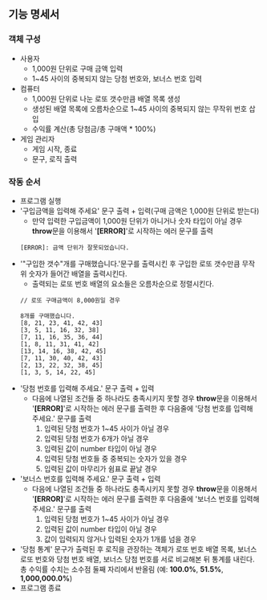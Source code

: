 ## 기능 명세서

### 객체 구성
- 사용자
    - 1,000원 단위로 구매 금액 입력
    - 1~45 사이의 중복되지 않는 당첨 번호와, 보너스 번호 입력
- 컴퓨터
    - 1,000원 단위로 나눈 로또 갯수만큼 배열 목록 생성
    - 생성된 배열 목록에 오름차순으로 1~45 사이의 중복되지 않는 무작위 번호 삽입
    - 수익률 계산(총 당첨금/총 구매액 * 100%)
- 게임 관리자
    - 게임 시작, 종료
    - 문구, 로직 출력

### 작동 순서
- 프로그램 실행
- '구입금액을 입력해 주세요' 문구 출력 + 입력(구매 금액은 1,000원 단위로 받는다)
    - 만약 입력한 구입금액이 1,000원 단위가 아니거나 숫자 타입이 아닐 경우 **throw**문을 이용해서 '**[ERROR]**'로 시작하는 에러 문구를 출력
    ```
    [ERROR]: 금액 단위가 잘못되었습니다.
    ```
- '"구입한 갯수"개를 구매했습니다.'문구를 출력시킨 후 구입한 로또 갯수만큼 무작위 숫자가 들어간 배열을 출력시킨다.    
    - 출력되는 로또 번호 배열의 요소들은 오름차순으로 정렬시킨다.
    ```
    // 로또 구매금액이 8,000원일 경우

    8개를 구매했습니다.
    [8, 21, 23, 41, 42, 43]
    [3, 5, 11, 16, 32, 38]
    [7, 11, 16, 35, 36, 44]
    [1, 8, 11, 31, 41, 42]
    [13, 14, 16, 38, 42, 45]
    [7, 11, 30, 40, 42, 43]
    [2, 13, 22, 32, 38, 45]
    [1, 3, 5, 14, 22, 45]
    ```
- '당첨 번호를 입력해 주세요.' 문구 출력 + 입력
    - 다음에 나열된 조건들 중 하나라도 충족시키지 못할 경우 **throw**문을 이용해서 '**[ERROR]**'로 시작하는 에러 문구를 출력한 후 다음줄에 '당첨 번호를 입력해 주세요.' 문구를 출력
        1. 입력된 당첨 번호가 1~45 사이가 아닐 경우
        2. 입력된 당첨 번호가 6개가 아닐 경우
        3. 입력된 값이 number 타입이 아닐 경우
        4. 입력된 당첨 번호들 중 중복되는 숫자가 있을 경우
        5. 입력된 값이 마무리가 쉼표로 끝날 경우
- '보너스 번호를 입력해 주세요.' 문구 출력 + 입력
    - 다음에 나열된 조건들 중 하나라도 충족시키지 못할 경우 **throw**문을 이용해서 '**[ERROR]**'로 시작하는 에러 문구를 출력한 후 다음줄에 '보너스 번호를 입력해 주세요.' 문구를 출력
        1. 입력된 당첨 번호가 1~45 사이가 아닐 경우
        2. 입력된 값이 number 타입이 아닐 경우
        3. 값이 입력되지 않거나 입력된 숫자가 1개를 넘을 경우
- '당첨 통계' 문구가 출력된 후 로직을 관장하는 객체가 로또 번호 배열 목록, 보너스 로또 번호와 당첨 번호 배열, 보너스 당첨 번호를 서로 비교해본 뒤 통계를 내린다.
총 수익률 수치는 소수점 둘째 자리에서 반올림
(예: **100.0%**, **51.5%**, **1,000,000.0%**)
- 프로그램 종료